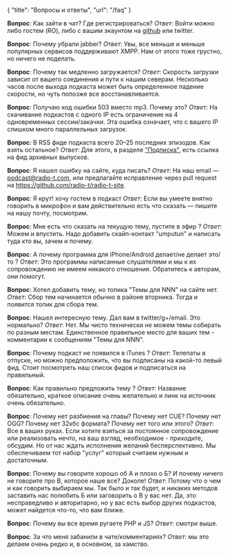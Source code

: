 {
   "title": "Вопросы и ответы",
   "url": "/faq"
}


**Вопрос**: Как зайти в чат? Где регистрироваться?
  *Ответ*: Войти можно либо гостем (RO), либо с вашим экаунтом на [github](https://github.com) или twitter.

**Вопрос**: Почему убрали jabber?
  *Ответ*: Увы, все меньше и меньше популярных сервисов поддерживают XMPP. Нам от этого тоже грустно, но ничего не поделать.

**Вопрос**: Почему так медленно загружается?
*Ответ*: Скорость загрузки зависит от вашего соединения и пути к нашим северам. Несколько часов после выхода подкаста может быть определенное падение скорости, но чуть попозже все восстанавливается.

**Вопрос**: Получаю код ошибки 503 вместо mp3. Почему это?
*Ответ*: На скачивание подкастов с одного IP есть ограничение на 4 одновременных сессии/закачки. Эта ошибка означает, что с вашего IP слишком много параллельных загрузок.

**Вопрос**: В RSS фиде подкаста всего 20–25 последних эпизодов. Как взять остальное?
*Ответ*: Для этого, в разделе ["Подписка"](https://radio-t.com/feeds/), есть ссылка на фид архивных выпусков.

**Вопрос**: Я нашел ошибку на сайте, куда писать?
*Ответ*: На наш email — [podcast@radio-t.com](mailto:podcast@radio-t.com), или предлагайте исправление через pull request на https://github.com/radio-t/radio-t-site.

**Вопрос**: Я крут! хочу гостем в подкаст
*Ответ*: Если вы умеете внятно говорить в микрофон и вам действительно есть что сказать — пишите на нашу почту, посмотрим.

**Вопрос**: Мне есть что сказать на текущую тему, пустите в эфир ?
*Ответ*: Можем и впустить. Надо добавить скайп-контакт "umputun" и написать туда кто вы, зачем и почему.

**Вопрос**: А почему программа для iPhone/Android делает/не делает это/то ?
*Ответ*: Это программы написанные слушателями и мы к их сопровождению не имеем никакого отношения. Обратитесь к авторам, они помогут.

**Вопрос**: Хотел добавить тему, но топика "Темы для NNN" на сайте нет.
*Ответ*: Сбор тем начинается обычно в районе вторника. Тогда и появится топик для сбора тем.

**Вопрос**: Нашел интересную тему. Дал вам в twitter/g+/email. Это нормально?
*Ответ*: Нет. Мы чисто технически не можем темы собирать по разным местам. Единственное правильное место для ваших тем - комментарии к сообщениям "Темы для NNN".

**Вопрос**: Почему подкаст не появился в iTunes ?
*Ответ*: Телепаты в отпуске, но можно предположить, что вы подписаны на какой-то левый фид. Стоит посмотреть наш список фидов и подписаться на правильный.

**Вопрос**: Как правильно предложить тему ?
*Ответ*: Название обязательно, краткое описание очень желательно и линк на источник очень обязательно.

**Вопрос**: Почему нет разбиения на главы? Почему нет CUE? Почему нет OGG? Почему нет 32кбс формата? Почему нет того или этого?
*Ответ*: Все в ваших руках. Если хотите взяться за постоянное сопровождение или реализовать нечто, на ваш взгляд, необходимое - приходите, обсудим. Но от нас ждать исполнения желаний бесперспективно. Мы обеспечиваем тот набор "услуг" который считаем нужным и достаточным.

**Вопрос**: Почему вы говорите хорошо об А и плохо о Б? И почему ничего не говорите про В, которое наше все? Доколе!
*Ответ*: Потому что о чем и как говорить выбираем мы. Так было и так будет, и никаких методов заставить нас полюбить Б или заговорить о В у вас нет. Да, это несправедливо и авторитарно, но у вас есть выбор других подкастов, может найдется что-то, что вам ближе.

**Вопрос**: Почему вы все время ругаете PHP и JS?
*Ответ*: смотри выше.

**Вопрос**: За что меня забанили в чате/комментариях?
*Ответ*: мы это делаем очень редко и, в основном, за хамство.
